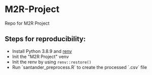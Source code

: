 # M2R-Project
Repo for M2R Project

## Steps for reproducibility:
- Install Python 3.8.9 and [renv](https://rstudio.github.io/renv/articles/renv.html)
- Init the "M2R Project" venv
- Init the renv by using `renv::restore()`
- Run ´santander_preprocess.R´ to create the processed ´.csv´ file

